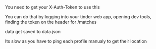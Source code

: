 You need to get your X-Auth-Token to use this

You can do that by logging into your tinder web app, opening dev tools, finding the token on the header for /matches

data get saved to data.json 

Its slow as you have to ping each profile manualy to get their location

